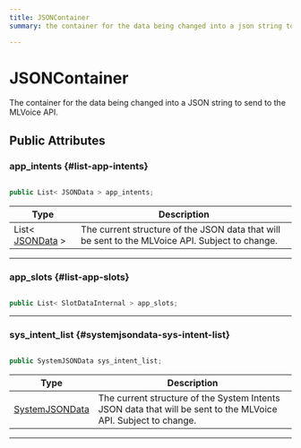 ```yaml
---
title: JSONContainer
summary: the container for the data being changed into a json string to send to the mlvoice api. 

---
```


# JSONContainer




The container for the data being changed into a JSON string to send to the MLVoice API.   





## Public Attributes

### app_intents {#list-app-intents}

```csharp

public List< JSONData > app_intents;

```

| Type | Description  | 
|--|--|
| List&lt; [JSONData](/unity-api/api/Classes/MLVoiceIntentsConfiguration/MLVoiceIntentsConfiguration.JSONData.md) &gt; | The current structure of the JSON data that will be sent to the MLVoice API. Subject to change.  |





-----------

### app_slots {#list-app-slots}

```csharp

public List< SlotDataInternal > app_slots;

```






-----------

### sys_intent_list {#systemjsondata-sys-intent-list}

```csharp

public SystemJSONData sys_intent_list;

```

| Type | Description  | 
|--|--|
| [SystemJSONData](/unity-api/api/Classes/MLVoiceIntentsConfiguration/MLVoiceIntentsConfiguration.SystemJSONData.md) | The current structure of the System Intents JSON data that will be sent to the MLVoice API. Subject to change.  |





-----------

